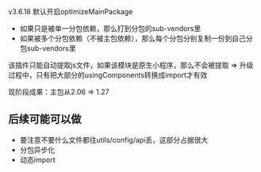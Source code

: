 v3.6.18 默认开启optimizeMainPackage
- 如果只是被单一分包依赖，那么打到分包的sub-vendors里
- 如果被多个分包依赖（不被主包依赖），那么每个分包分别复制一份到自己分包sub-vendors里

该插件只能自动提取js文件，如果该模块是原生小程序，那么不会被提取 => 升级过程中，只有把大部分的usingComponents转换成import才有效

现阶段成果：主包从2.06 => 1.27

## 后续可能可以做
- 要注意不要什么文件都往utils/config/api丢，这部分占据很大
- 分包异步化
- 动态import